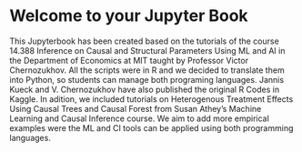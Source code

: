 # Welcome to your Jupyter Book

This Jupyterbook has been created based on the tutorials of the course 14.388 Inference on Causal and Structural Parameters Using ML and AI in the Department of Economics at MIT taught by Professor Victor Chernozukhov. All the scripts were in R and we decided to translate them into Python, so students can manage both programing languages. Jannis Kueck and V. Chernozukhov have also published the original R Codes in Kaggle. In adition, we included tutorials on Heterogenous Treatment Effects Using Causal Trees and Causal Forest from Susan Athey’s Machine Learning and Causal Inference course. We aim to add more empirical examples were the ML and CI tools can be applied using both programming languages.

```{tableofcontents}
```
